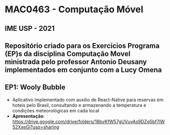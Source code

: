 # MAC0463 - Computação Móvel

## IME USP - 2021

Repositório criado para os Exercícios Programa (EP)s da disciplina Computação Movel ministrada pelo professor Antonio Deusany implementados em conjunto com a Lucy Omena
-----------
## EP1: Wooly Bubble
- Aplicativo implementado com auxilio de React-Native para reservas em hoteis pelo Brasil, consultando e armazenando a temperatura e condições meteorológicas em cada local
- **Apresentação**: https://drive.google.com/drive/folders/18bvKfW57gUVuyAs9DZq5bf7lW52XxeGi?usp=sharing
